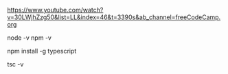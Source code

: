 https://www.youtube.com/watch?v=30LWjhZzg50&list=LL&index=46&t=3390s&ab_channel=freeCodeCamp.org

node -v
npm -v

npm install -g typescript

tsc -v
